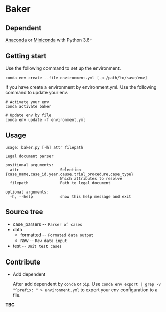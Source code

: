 # Baker
## Dependent
[Anaconda](https://www.anaconda.com/) or [Miniconda](https://docs.conda.io/en/latest/miniconda.html) with Python 3.6+
## Getting start
Use the following command to set up the environment.
```shell
conda env create --file environment.yml [-p /path/to/save/env]
```
If you have create a environment by environment.yml. Use the following command to update your env.
```shell
# Activate your env
conda activate baker

# Update env by file
conda env update -f environment.yml
```
## Usage
```shell
usage: baker.py [-h] attr filepath

Legal document parser

positional arguments:
  attr                  Selection {case_name,case_id,year,cause,trial_procedure,case_type}
                        Which attributes to resolve
  filepath              Path to legal document

optional arguments:
  -h, --help            show this help message and exit
```

## Source tree
- case_parsers -- `Parser of cases`
- data
    - formatted -- `Formated data output`
    - raw -- `Raw data input`
- test -- `Unit test cases`
## Contribute
* Add dependent

    After add dependent by `conda` or `pip`. Use `conda env export | grep -v "^prefix: " > environment.yml` to export your env configuration to a file.

**TBC**

